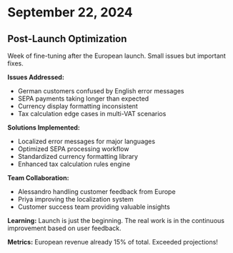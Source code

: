 # September 22, 2024

## Post-Launch Optimization

Week of fine-tuning after the European launch. Small issues but important fixes.

**Issues Addressed:**
- German customers confused by English error messages
- SEPA payments taking longer than expected
- Currency display formatting inconsistent
- Tax calculation edge cases in multi-VAT scenarios

**Solutions Implemented:**
- Localized error messages for major languages
- Optimized SEPA processing workflow
- Standardized currency formatting library
- Enhanced tax calculation rules engine

**Team Collaboration:**
- Alessandro handling customer feedback from Europe
- Priya improving the localization system
- Customer success team providing valuable insights

**Learning:** Launch is just the beginning. The real work is in the continuous improvement based on user feedback.

**Metrics:** European revenue already 15% of total. Exceeded projections!
